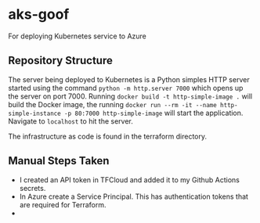 # aks-goof
For deploying Kubernetes service to Azure

## Repository Structure
The server being deployed to Kubernetes is a Python simples HTTP server started using the command `python -m http.server 7000` which opens up the server on port 7000.
Running `docker build -t http-simple-image .` will build the Docker image, the running `docker run --rm -it --name http-simple-instance -p 80:7000 http-simple-image`
will start the application. Navigate to `localhost` to hit the server.
 
The infrastructure as code is found in the terraform directory.

## Manual Steps Taken
* I created an API token in TFCloud and added it to my Github Actions secrets.
* In Azure create a Service Principal. This has authentication tokens that are required for Terraform.
* 
